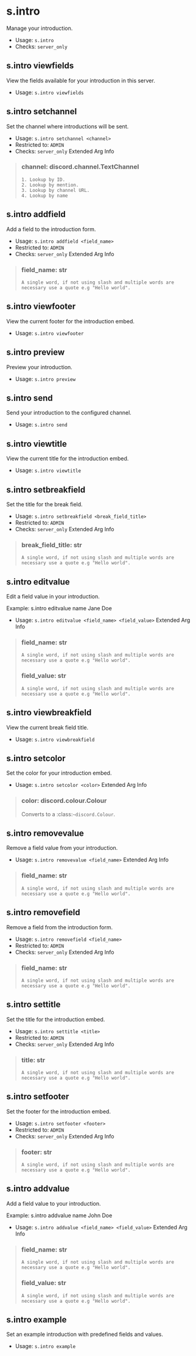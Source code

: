 # s.intro
Manage your introduction.<br/>
 - Usage: `s.intro`
 - Checks: `server_only`
## s.intro viewfields
View the fields available for your introduction in this server.<br/>
 - Usage: `s.intro viewfields`
## s.intro setchannel
Set the channel where introductions will be sent.<br/>
 - Usage: `s.intro setchannel <channel>`
 - Restricted to: `ADMIN`
 - Checks: `server_only`
Extended Arg Info
> ### channel: discord.channel.TextChannel
> 
> 
>     1. Lookup by ID.
>     2. Lookup by mention.
>     3. Lookup by channel URL.
>     4. Lookup by name
> 
>     
## s.intro addfield
Add a field to the introduction form.<br/>
 - Usage: `s.intro addfield <field_name>`
 - Restricted to: `ADMIN`
 - Checks: `server_only`
Extended Arg Info
> ### field_name: str
> ```
> A single word, if not using slash and multiple words are necessary use a quote e.g "Hello world".
> ```
## s.intro viewfooter
View the current footer for the introduction embed.<br/>
 - Usage: `s.intro viewfooter`
## s.intro preview
Preview your introduction.<br/>
 - Usage: `s.intro preview`
## s.intro send
Send your introduction to the configured channel.<br/>
 - Usage: `s.intro send`
## s.intro viewtitle
View the current title for the introduction embed.<br/>
 - Usage: `s.intro viewtitle`
## s.intro setbreakfield
Set the title for the break field.<br/>
 - Usage: `s.intro setbreakfield <break_field_title>`
 - Restricted to: `ADMIN`
 - Checks: `server_only`
Extended Arg Info
> ### break_field_title: str
> ```
> A single word, if not using slash and multiple words are necessary use a quote e.g "Hello world".
> ```
## s.intro editvalue
Edit a field value in your introduction.<br/>

Example: s.intro editvalue name Jane Doe<br/>
 - Usage: `s.intro editvalue <field_name> <field_value>`
Extended Arg Info
> ### field_name: str
> ```
> A single word, if not using slash and multiple words are necessary use a quote e.g "Hello world".
> ```
> ### field_value: str
> ```
> A single word, if not using slash and multiple words are necessary use a quote e.g "Hello world".
> ```
## s.intro viewbreakfield
View the current break field title.<br/>
 - Usage: `s.intro viewbreakfield`
## s.intro setcolor
Set the color for your introduction embed.<br/>
 - Usage: `s.intro setcolor <color>`
Extended Arg Info
> ### color: discord.colour.Colour
> Converts to a :class:`~discord.Colour`.
> 
>     
## s.intro removevalue
Remove a field value from your introduction.<br/>
 - Usage: `s.intro removevalue <field_name>`
Extended Arg Info
> ### field_name: str
> ```
> A single word, if not using slash and multiple words are necessary use a quote e.g "Hello world".
> ```
## s.intro removefield
Remove a field from the introduction form.<br/>
 - Usage: `s.intro removefield <field_name>`
 - Restricted to: `ADMIN`
 - Checks: `server_only`
Extended Arg Info
> ### field_name: str
> ```
> A single word, if not using slash and multiple words are necessary use a quote e.g "Hello world".
> ```
## s.intro settitle
Set the title for the introduction embed.<br/>
 - Usage: `s.intro settitle <title>`
 - Restricted to: `ADMIN`
 - Checks: `server_only`
Extended Arg Info
> ### title: str
> ```
> A single word, if not using slash and multiple words are necessary use a quote e.g "Hello world".
> ```
## s.intro setfooter
Set the footer for the introduction embed.<br/>
 - Usage: `s.intro setfooter <footer>`
 - Restricted to: `ADMIN`
 - Checks: `server_only`
Extended Arg Info
> ### footer: str
> ```
> A single word, if not using slash and multiple words are necessary use a quote e.g "Hello world".
> ```
## s.intro addvalue
Add a field value to your introduction.<br/>

Example: s.intro addvalue name John Doe<br/>
 - Usage: `s.intro addvalue <field_name> <field_value>`
Extended Arg Info
> ### field_name: str
> ```
> A single word, if not using slash and multiple words are necessary use a quote e.g "Hello world".
> ```
> ### field_value: str
> ```
> A single word, if not using slash and multiple words are necessary use a quote e.g "Hello world".
> ```
## s.intro example
Set an example introduction with predefined fields and values.<br/>
 - Usage: `s.intro example`
